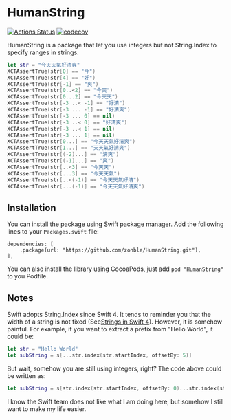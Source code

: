 # HumanString

[![Actions Status](https://github.com/zonble/HumanString/workflows/Build/badge.svg)](https://github.com/zonble/HumanString/actions)
[![codecov](https://codecov.io/gh/zonble/HumanString/branch/master/graph/badge.svg)](https://codecov.io/gh/zonble/HumanString)

HumanString is a package that let you use integers but not String.Index to
specify ranges in strings.

``` swift
let str = "今天天氣好清爽"
XCTAssertTrue(str[0] == "今")
XCTAssertTrue(str[4] == "好")
XCTAssertTrue(str[-1] == "爽")
XCTAssertTrue(str[0..<2] == "今天")
XCTAssertTrue(str[0...2] == "今天天")
XCTAssertTrue(str[-3 ..< -1] == "好清")
XCTAssertTrue(str[-3 ... -1] == "好清爽")
XCTAssertTrue(str[-3 ... 0] == nil)
XCTAssertTrue(str[-3 ..< 0] == "好清爽")
XCTAssertTrue(str[-3 ..< 1] == nil)
XCTAssertTrue(str[-3 ... 1] == nil)
XCTAssertTrue(str[0...] == "今天天氣好清爽")
XCTAssertTrue(str[1...] == "天天氣好清爽")
XCTAssertTrue(str[(-2)...] == "清爽")
XCTAssertTrue(str[(-1)...] == "爽")
XCTAssertTrue(str[..<3] == "今天天")
XCTAssertTrue(str[...3] == "今天天氣")
XCTAssertTrue(str[..<(-1)] == "今天天氣好清")
XCTAssertTrue(str[...(-1)] == "今天天氣好清爽")
```

## Installation

You can install the package using Swift package manager. Add the following lines to your `Packages.swift` file:

```
dependencies: [
    .package(url: "https://github.com/zonble/HumanString.git"),
],
```

You can also install the library using CocoaPods, just add `pod "HumanString"`
to you Podfile.

## Notes

Swift adopts String.Index since Swift 4. It tends to reminder you that the width
of a string is not fixed (See[Strings in Swift 4](https://oleb.net/blog/2017/11/swift-4-strings/)).
However, it is somehow painful. For example, if you want to extract a prefix
from "Hello World", it could be:

``` swift
let str = "Hello World"
let subString = s[...str.index(str.startIndex, offsetBy: 5)]
```

But wait, somehow you are still using integers, right? The code above could be
written as:

``` swift
let subString = s[str.index(str.startIndex, offsetBy: 0)...str.index(str.startIndex, offsetBy: 5)]
```

I know the Swift team does not like what I am doing here, but somehow I still
want to make my life easier.
